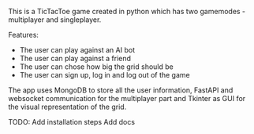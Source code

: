 This is a TicTacToe game created in python which has two gamemodes - multiplayer and singleplayer.

Features:

 - The user can play against an AI bot
 - The user can play against a friend
 - The user can chose how big the grid should be
 - The user can sign up, log in and log out of the game

The app uses MongoDB to store all the user information, FastAPI and websocket communication for the multiplayer part and Tkinter as GUI for the visual representation of the grid.

TODO: Add installation steps Add docs

